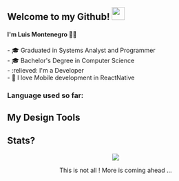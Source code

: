 ## Welcome to my Github! <img src="https://raw.githubusercontent.com/aemmadi/aemmadi/master/wave.gif" width="30px"> 
<h4>I'm Luis Montenegro 👨‍💻 <br /></h4>
- 🎓 Graduated in Systems Analyst and Programmer <br />
- 🎓 Bachelor's Degree in Computer Science <br />
- :relieved: I'm a Developer <br />
- 📱 I love Mobile development in ReactNative <br/>

### Language used so far:


## My Design Tools


## Stats?

<div align="center">

<div align="center">
  <img src="http://github-readme-streak-stats.herokuapp.com?user=luiis11&theme=algolia&background=0d1117&hide_border=true" />
</div>


<p>This is not all ! More is coming ahead ... </p>
